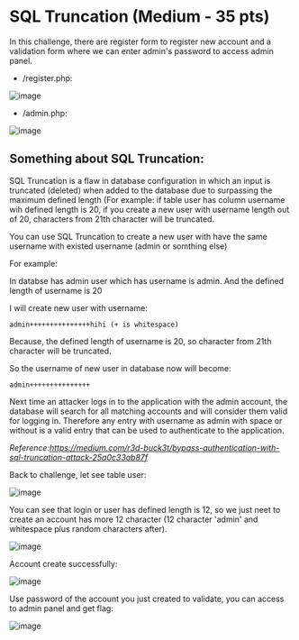 # SQL Truncation (Medium - 35 pts)

In this challenge, there are register form to register new account and a validation form where we can enter admin's password to access admin panel.

- /register.php:

![image](https://user-images.githubusercontent.com/83667873/151130000-6da9bf5c-84e0-42be-a2e7-aca1639c0b7f.png)

- /admin.php:

![image](https://user-images.githubusercontent.com/83667873/151130045-5b779f81-b9b9-4217-ae05-42be13c90b76.png)

## Something about SQL Truncation:

SQL Truncation is a flaw in database configuration in which an input is truncated (deleted) when added to the database due to surpassing the maximum defined length (For example: if table user has column username wih defined length is 20,
if you create a new user with username length out of 20, characters from 21th character will be truncated.

You can use SQL Truncation to create a new user with have the same username with existed username (admin or somthing else)

For example:

In databse has admin user which has username is admin. And the defined length of username is 20

I will create new user with username:

```
admin+++++++++++++++hihi (+ is whitespace)
```

Because, the defined length of username is 20, so character from 21th character will be truncated.

So the username of new user in database now will become:

```
admin+++++++++++++++
```
Next time an attacker logs in to the application with the admin account, the database will search for all matching accounts and will consider them valid for logging in. Therefore any entry with username as admin with space or without is a valid entry that can be used to authenticate to the application.

*Reference:https://medium.com/r3d-buck3t/bypass-authentication-with-sql-truncation-attack-25a0c33ab87f*

Back to challenge, let see table user:

![image](https://user-images.githubusercontent.com/83667873/151136550-14fef859-9646-45e0-8969-eeb28f62093f.png)

You can see that login or user has defined length is 12, so we just neet to create an account has more 12 character (12 character 'admin' and whitespace plus random characters after).

![image](https://user-images.githubusercontent.com/83667873/151137032-5b747275-4cfa-402a-a4ed-1002cb419d9c.png)

Account create successfully:

![image](https://user-images.githubusercontent.com/83667873/151137089-8d803918-0eef-4914-8d34-f51cc0e33279.png)

Use password of the account you just created to validate, you can access to admin panel and get flag:

![image](https://user-images.githubusercontent.com/83667873/151137385-4dd686d1-c79a-4c0d-b855-32ca675058e8.png)


